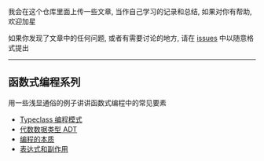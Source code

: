 我会在这个仓库里面上传一些文章, 当作自己学习的记录和总结, 如果对你有帮助, 欢迎加星

如果你发现了文章中的任何问题, 或者有需要讨论的地方, 请在 [issues](https://github.com/houyuanjie/posts/issues) 中以随意格式提出

---

## 函数式编程系列

用一些浅显通俗的例子讲讲函数式编程中的常见要素

- [Typeclass 编程模式](./%E5%87%BD%E6%95%B0%E5%BC%8F%E7%BC%96%E7%A8%8B/01_Typeclass%20%E7%BC%96%E7%A8%8B%E6%A8%A1%E5%BC%8F.md)
- [代数数据类型 ADT](./%E5%87%BD%E6%95%B0%E5%BC%8F%E7%BC%96%E7%A8%8B/02_%E4%BB%A3%E6%95%B0%E6%95%B0%E6%8D%AE%E7%B1%BB%E5%9E%8B%20ADT.md)
- [编程的本质](./%E5%87%BD%E6%95%B0%E5%BC%8F%E7%BC%96%E7%A8%8B/03_%E7%BC%96%E7%A8%8B%E7%9A%84%E6%9C%AC%E8%B4%A8.md)
- [表达式和副作用](./%E5%87%BD%E6%95%B0%E5%BC%8F%E7%BC%96%E7%A8%8B/04_%E8%A1%A8%E8%BE%BE%E5%BC%8F%E5%92%8C%E5%89%AF%E4%BD%9C%E7%94%A8.md)